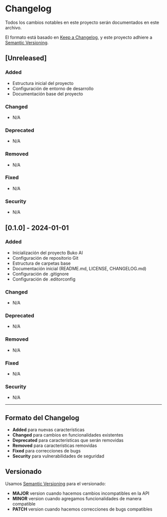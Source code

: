 # Changelog

Todos los cambios notables en este proyecto serán documentados en este archivo.

El formato está basado en [Keep a Changelog](https://keepachangelog.com/en/1.0.0/),
y este proyecto adhiere a [Semantic Versioning](https://semver.org/spec/v2.0.0.html).

## [Unreleased]

### Added
- Estructura inicial del proyecto
- Configuración de entorno de desarrollo
- Documentación base del proyecto

### Changed
- N/A

### Deprecated
- N/A

### Removed
- N/A

### Fixed
- N/A

### Security
- N/A

## [0.1.0] - 2024-01-01

### Added
- Inicialización del proyecto Buko AI
- Configuración de repositorio Git
- Estructura de carpetas base
- Documentación inicial (README.md, LICENSE, CHANGELOG.md)
- Configuración de .gitignore
- Configuración de .editorconfig

### Changed
- N/A

### Deprecated
- N/A

### Removed
- N/A

### Fixed
- N/A

### Security
- N/A

---

## Formato del Changelog

- **Added** para nuevas características
- **Changed** para cambios en funcionalidades existentes
- **Deprecated** para características que serán removidas
- **Removed** para características removidas
- **Fixed** para correcciones de bugs
- **Security** para vulnerabilidades de seguridad

## Versionado

Usamos [Semantic Versioning](https://semver.org/) para el versionado:
- **MAJOR** version cuando hacemos cambios incompatibles en la API
- **MINOR** version cuando agregamos funcionalidades de manera compatible
- **PATCH** version cuando hacemos correcciones de bugs compatibles